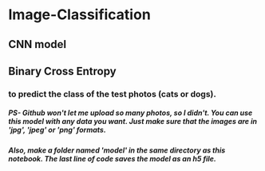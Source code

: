 # Image-Classification
## CNN model
## Binary Cross Entropy
### to predict the class of the test photos (cats or dogs).

##### PS- Github won't let me upload so many photos, so I didn't. You can use this model with any data you want. Just make sure that the images are in 'jpg', 'jpeg' or 'png' formats.
##### Also, make a folder named 'model' in the same directory as this notebook. The last line of code saves the model as an h5 file.
